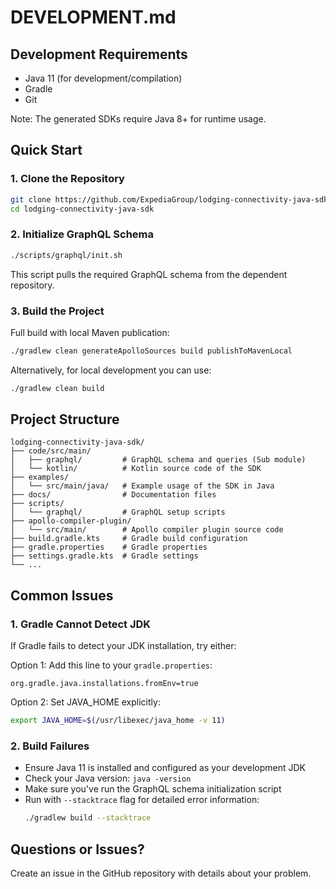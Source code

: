 # DEVELOPMENT.md

## Development Requirements

- Java 11 (for development/compilation)
- Gradle
- Git

Note: The generated SDKs require Java 8+ for runtime usage.

## Quick Start

### 1. Clone the Repository

```bash
git clone https://github.com/ExpediaGroup/lodging-connectivity-java-sdk.git
cd lodging-connectivity-java-sdk
```

### 2. Initialize GraphQL Schema

```bash
./scripts/graphql/init.sh
```

This script pulls the required GraphQL schema from the dependent repository.

### 3. Build the Project

Full build with local Maven publication:

```bash
./gradlew clean generateApolloSources build publishToMavenLocal
```

Alternatively, for local development you can use:

```bash
./gradlew clean build
```

## Project Structure
```
lodging-connectivity-java-sdk/
├── code/src/main/
│   ├── graphql/         # GraphQL schema and queries (Sub module)
│   └── kotlin/          # Kotlin source code of the SDK
├── examples/
│   └── src/main/java/   # Example usage of the SDK in Java
├── docs/                # Documentation files
├── scripts/
│   └── graphql/         # GraphQL setup scripts
├── apollo-compiler-plugin/
│   └── src/main/        # Apollo compiler plugin source code
├── build.gradle.kts     # Gradle build configuration
├── gradle.properties    # Gradle properties
├── settings.gradle.kts  # Gradle settings
└── ...
```

## Common Issues

### 1. Gradle Cannot Detect JDK

If Gradle fails to detect your JDK installation, try either:

Option 1: Add this line to your `gradle.properties`:

```properties
org.gradle.java.installations.fromEnv=true
```

Option 2: Set JAVA_HOME explicitly:

```bash
export JAVA_HOME=$(/usr/libexec/java_home -v 11)
```

### 2. Build Failures

- Ensure Java 11 is installed and configured as your development JDK
- Check your Java version: `java -version`
- Make sure you've run the GraphQL schema initialization script
- Run with `--stacktrace` flag for detailed error information:
  ```bash
  ./gradlew build --stacktrace
  ```

## Questions or Issues?

Create an issue in the GitHub repository with details about your problem.
